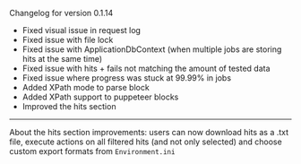 Changelog for version 0.1.14

- Fixed visual issue in request log
- Fixed issue with file lock
- Fixed issue with ApplicationDbContext (when multiple jobs are storing hits at the same time)
- Fixed issue with hits + fails not matching the amount of tested data
- Fixed issue where progress was stuck at 99.99% in jobs
- Added XPath mode to parse block
- Added XPath support to puppeteer blocks
- Improved the hits section

---
About the hits section improvements: users can now download hits as a .txt file, execute actions on all filtered hits (and not only selected) and choose custom export formats from `Environment.ini`